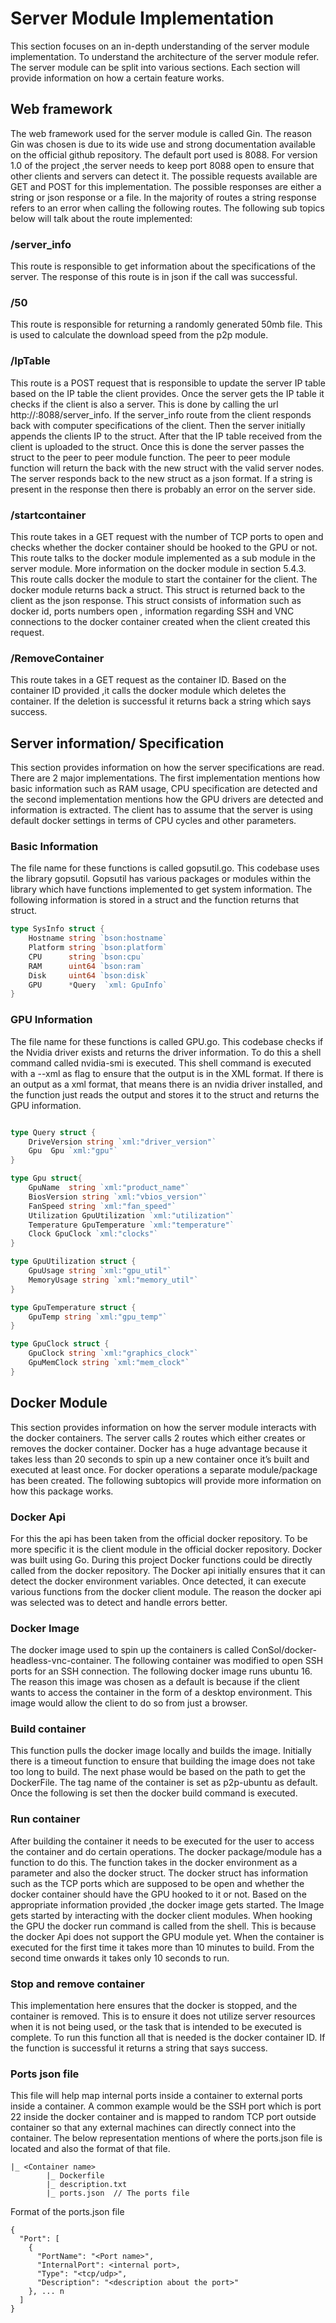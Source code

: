 # Server Module Implementation 

This section focuses on an in-depth understanding of the server module implementation. To
understand the architecture of the server module refer. The server module can be split
into various sections. Each section will provide information on how a certain feature works.

## Web framework
The web framework used for the server module is called Gin. The reason Gin was chosen is due to
its wide use and strong documentation available on the official github repository. The default
port used is 8088. For version 1.0 of the project ,the server needs to keep port 8088 open to
ensure that other clients and servers can detect it. The possible requests available are GET and
POST for this implementation. The possible responses are either a string or json response or a file.
In the majority of routes a string response refers to an error when calling the following routes.
The following sub topics below will talk about the route implemented:

### /server_info
This route is responsible to get information about the specifications of the
server. The response of this route is in json if the call was successful. 

### /50
This route is responsible for returning a randomly generated 50mb file. This is used to
calculate the download speed from the p2p module.

### /IpTable
This route is a POST request that is responsible to update the server IP table
based on the IP table the client provides. Once the server gets the IP table it checks if the
client is also a server. This is done by calling the url http://<client ip>:8088/server_info. If
the server_info route from the client responds back with computer specifications of the
client. Then the server initially appends the clients IP to the struct. After that the IP table
received from the client is uploaded to the struct. Once this is done the server passes the
struct to the peer to peer module function. The peer to peer module function will return the back with the
new struct with the valid server nodes. The server responds back to the new struct as a
json format. If a string is present in the response then there is probably an error on the
server side.

### /startcontainer
This route takes in a GET request with the number of TCP ports to open and
checks whether the docker container should be hooked to the GPU or not. This route talks
to the docker module implemented as a sub module in the server module. More
information on the docker module in section 5.4.3. This route calls docker the module to
start the container for the client. The docker module returns back a struct. This struct is
returned back to the client as the json response. This struct consists of information such as
docker id, ports numbers open , information regarding SSH and VNC connections to the
docker container created when the client created this request.

### /RemoveContainer
This route takes in a GET request as the container ID. Based on the
container ID provided ,it calls the docker module which deletes the container. If the
deletion is successful it returns back a string which says success.

## Server information/ Specification
This section provides information on how the server specifications are read. There are 2 major
implementations. The first implementation mentions how basic information such as RAM usage,
CPU specification are detected and the second implementation mentions how the GPU drivers are
detected and information is extracted. The client has to assume that the server is using default
docker settings in terms of CPU cycles and other parameters.

### Basic Information 
The file name for these functions is called gopsutil.go. This codebase
uses the library gopsutil. Gopsutil has various packages or modules within the library
which have functions implemented to get system information. The following information is
stored in a struct and the function returns that struct. 

```go
type SysInfo struct {
    Hostname string `bson:hostname`
    Platform string `bson:platform`
    CPU      string `bson:cpu`
    RAM      uint64 `bson:ram`
    Disk     uint64 `bson:disk`
    GPU      *Query  `xml: GpuInfo`
}
```
### GPU Information 
The file name for these functions is called GPU.go. This codebase checks
if the Nvidia driver exists and returns the driver information. To do this a shell
command called nvidia-smi is executed. This shell command is executed with a --xml as flag
to ensure that the output is in the XML format. If there is an output as a xml format, that
means there is an nvidia driver installed, and the function just reads the output and stores it
to the struct and returns the GPU information.

```go

type Query struct {
	DriveVersion string `xml:"driver_version"`
	Gpu  Gpu `xml:"gpu"`
}

type Gpu struct{
	GpuName  string `xml:"product_name"`
	BiosVersion string `xml:"vbios_version"`
	FanSpeed string `xml:"fan_speed"`
	Utilization GpuUtilization `xml:"utilization"`
	Temperature GpuTemperature `xml:"temperature"`
	Clock GpuClock `xml:"clocks"`
}

type GpuUtilization struct {
	GpuUsage string `xml:"gpu_util"`
	MemoryUsage string `xml:"memory_util"`
}

type GpuTemperature struct {
	GpuTemp string `xml:"gpu_temp"`
}

type GpuClock struct {
	GpuClock string `xml:"graphics_clock"`
	GpuMemClock string `xml:"mem_clock"`
}
```

## Docker Module 
This section provides information on how the server module interacts with the docker containers.
The server calls 2 routes which either creates or removes the docker container. Docker has a huge
advantage because it takes less than 20 seconds to spin up a new container once it’s built and
executed at least once. For docker operations a separate module/package has been created. The
following subtopics will provide more information on how this package works.

### Docker Api 
For this the api has been taken from the official docker repository. To be more
specific it is the client module in the official docker repository. Docker was built using Go.
During this project Docker functions could be directly called from the docker repository.
The Docker api initially ensures that it can detect the docker environment variables. Once
detected, it can execute various functions from the docker client module. The reason the
docker api was selected was to detect and handle errors better.

### Docker Image
The docker image used to spin up the containers is called
ConSol/docker-headless-vnc-container. The following container was modified to open
SSH ports for an SSH connection. The following docker image runs ubuntu 16. The reason
this image was chosen as a default is because if the client wants to access the container in
the form of a desktop environment. This image would allow the client to do so from just a
browser. 

### Build container 
This function pulls the docker image locally and builds the image. Initially
there is a timeout function to ensure that building the image does not take too long to
build. The next phase would be based on the path to get the DockerFile. The tag name of
the container is set as p2p-ubuntu as default. Once the following is set then the docker
build command is executed.

### Run container 
After building the container it needs to be executed for the user to access
the container and do certain operations. The docker package/module has a function to do
this. The function takes in the docker environment as a parameter and also the docker
struct. The docker struct has information such as the TCP ports which are supposed to be
open and whether the docker container should have the GPU hooked to it or not. Based on
the appropriate information provided ,the docker image gets started. The Image gets
started by interacting with the docker client modules. When hooking the GPU the docker
run command is called from the shell. This is because the docker Api does not support the
GPU module yet. When the container is executed for the first time it takes
more than 10 minutes to build. From the second time onwards it takes only 10 seconds to
run.

### Stop and remove container 
This implementation here ensures that the docker is stopped, and the container is removed. This is to ensure 
it does not utilize server resources when it is not being used, or the task that is intended to be executed is complete. 
To run this function all that is needed is the docker container ID. If the function is successful it returns
a string that says success.

### Ports json file 
This file will help map internal ports inside a container to external ports inside a container. A common example 
would be the SSH port which is port 22 inside the docker container and is mapped to random TCP port outside container 
so that any external machines can directly connect into the container. The below representation mentions of where 
the ports.json file is located and also the format of that file. 
```
|_ <Container name>
        |_ Dockerfile
        |_ description.txt 
        |_ ports.json  // The ports file 
```
Format of the ports.json file 
```
{
  "Port": [
    {
      "PortName": "<Port name>",
      "InternalPort": <internal port>,
      "Type": "<tcp/udp>",
      "Description": "<description about the port>"
    }, ... n
  ]
}
```





